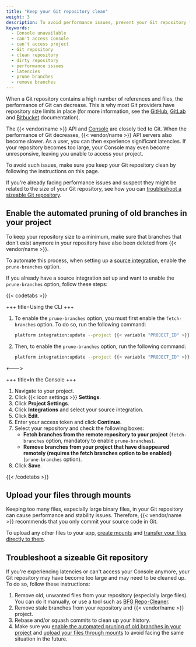 ```yaml
---
title: "Keep your Git repository clean"
weight: 3
description: To avoid performance issues, prevent your Git repository from becoming too large.
keywords:
  - Console unavailable
  - can't access Console
  - can't access project
  - Git repository
  - clean repository
  - dirty repository
  - performance issues
  - latencies
  - prune branches
  - remove branches
---
```


When a Git repository contains a high number of references and files, the performance of Git can decrease.
This is why most Git providers have repository size limits in place (for more information, see the [GitHub](https://docs.github.com/en/repositories/working-with-files/managing-large-files/about-large-files-on-github), [GitLab](https://docs.gitlab.com/ee/user/gitlab_com/index.html#account-and-limit-settings)
and [Bitbucket](https://support.atlassian.com/bitbucket-cloud/docs/reduce-repository-size/) documentation).

The {{< vendor/name >}} API and [Console](../administration/web/_index.md) are closely tied to Git.
When the performance of Git decreases, {{< vendor/name >}} API servers also become slower.
As a user, you can then experience significant latencies.
If your repository becomes too large, your Console may even become unresponsive,
leaving you unable to access your project.

To avoid such issues, make sure you keep your Git repository clean by following the instructions on this page.

If you're already facing performance issues and suspect they might be related to the size of your Git repository,
see how you can [troubleshoot a sizeable Git repository](#troubleshoot-a-sizeable-git-repository).

## Enable the automated pruning of old branches in your project

To keep your repository size to a minimum,
make sure that branches that don't exist anymore in your repository have also been deleted from {{< vendor/name >}}.

To automate this process, when setting up a [source integration](../integrations/_index.md),
enable the `prune-branches` option.

If you already have a source integration set up and want to enable the `prune-branches` option,
follow these steps:

{{< codetabs >}}

+++
title=Using the CLI
+++

1. To enable the `prune-branches` option, you must first enable the `fetch-branches` option.
   To do so, run the following command: 

   ```bash
   platform integration:update --project {{< variable "PROJECT_ID" >}} {{< variable "SOURCE_INTEGRATION_ID" >}} --fetch-branches true
   ```

2. Then, to enable the `prune-branches` option, run the following command:

   ```bash
   platform integration:update --project {{< variable "PROJECT_ID" >}} {{< variable "SOURCE_INTEGRATION_ID" >}} --prune-branches true
   ```
<--->

+++
title=In the Console
+++

1. Navigate to your project.
2. Click {{< icon settings >}} **Settings**.
3. Click **Project Settings**.
4. Click **Integrations** and select your source integration.
5. Click **Edit**.
6. Enter your access token and click **Continue**.
7. Select your repository and check the following boxes:
   - **Fetch branches from the remote repository to your project** (`fetch-branches` option, mandatory to enable `prune-branches`).
   - **Remove branches from your project that have disappeared remotely (requires the fetch branches option to be enabled)** (`prune-branches` option).
8. Click **Save**.

{{< /codetabs >}}


## Upload your files through mounts

Keeping too many files, especially large binary files, in your Git repository can cause performance and stability issues.
Therefore, {{< vendor/name >}} recommends that you only commit your source code in Git.

To upload any other files to your app, [create mounts](https://docs.platform.sh/create-apps/app-reference.html#mounts)
and [transfer your files directly to them](https://docs.platform.sh/development/file-transfer.html#transfer-a-file-to-a-mount).

## Troubleshoot a sizeable Git repository

If you're experiencing latencies or can't access your Console anymore,
your Git repository may have become too large and may need to be cleaned up. 
To do so, follow these instructions:

1. Remove old, unwanted files from your repository (especially large files).
   You can do it manually, or use a tool such as [BFG Repo-Cleaner](https://rtyley.github.io/bfg-repo-cleaner/).
2. Remove stale branches from your repository and {{< vendor/name >}} project.
3. Rebase and/or squash commits to clean up your history.
4. Make sure you [enable the automated pruning of old branches in your project](#enable-the-automated-pruning-of-old-branches-in-your-project)
   and [upload your files through mounts](#upload-your-files-through-mounts) to avoid facing the same situation in the future.